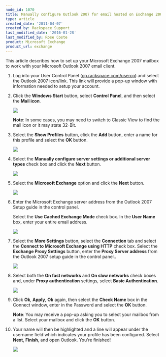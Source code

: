```yaml
---
node_id: 1070
title: Manually configure Outlook 2007 for email hosted on Exchange 2007
type: article
created_date: '2011-04-07'
created_by: Rackspace Support
last_modified_date: '2016-01-28'
last_modified_by: Rose Coste
product: Microsoft Exchange
product_url: exchange
---
```


This article describes how to set up your
Microsoft Exchange 2007 mailbox
to work with your
Microsoft Outlook 2007 email client.

1.  Log into your User Control Panel
    ([cp.rackspace.com/usercp](http://cp.rackspace.com/usercp)) and
    select the Outlook 2007 icon/link. This link will provide a pop-up
    window with information needed to setup your account.

2.  Click the **Windows Start** button, select **Control Panel**,
    and then select the **Mail icon**.

    ![](http://c965993.r93.cf2.rackcdn.com/(E%26A)Outlook2010ExchangeTwo.png)

    **Note**: In some cases, you may need to switch to Classic View to
    find the mail icon or it may state 32-Bit.

3.  Select the **Show Profiles** button, click the **Add** button,
    enter a name for this profile and select the **OK** button.

    ![](http://c965993.r93.cf2.rackcdn.com/(E%26A)Outlook2010Exchange4.png)

4.  Select the **Manually configure server settings or additional server
    types** check box and click the **Next** button.

    ![](http://c965993.r93.cf2.rackcdn.com/(E%26A)Outlook2010Exchange50.png)

5.  Select the **Microsoft Exchange** option and click
    the **Next** button.

    ![](http://c965993.r93.cf2.rackcdn.com/(E%26A)Outlook2010Exchange6.png)

6.  Enter the Microsoft Exchange server address from the Outlook 2007
    Setup guide in the control panel.

    Select the **Use Cached Exchange Mode** check box.
    In the **User Name** box, enter your entire email address.

    ![](http://c965993.r93.cf2.rackcdn.com/(E%26A)Outlook2010Exchange7.png)

7.  Select the **More Settings** button, select the **Connection** tab
    and select the **Connect to Microsoft Exchange** **using HTTP**
    check box. Select the **Exchange Proxy Settings** button, enter
    the **Proxy Server address** from the
    Outlook 2007 setup guide in the control panel..

    ![](http://c965993.r93.cf2.rackcdn.com/(E%26A)Outlook2010Exchange8.png)

8.  Select both the **On fast networks** and **On slow networks** check
    boxes and, under **Proxy authentication** settings, select **Basic
    Authentication**.

    ![](http://c965993.r93.cf2.rackcdn.com/(E%26A)Outlook2010Exchange9.png)

9.  Click **Ok**, **Apply**, **Ok** again, then select the **Check
    Name** box in the Connect window, enter in the Password and select
    the **OK** button.

    **Note**: You may receive a pop-up asking you to select your
    mailbox from a list. Select your mailbox and click the **OK** button.

10. Your name will then be highlighted and a line will appear under the
    username field which indicates your profile has been configured.
    Select **Next**, **Finish**, and open Outlook. You're finished!

    ![](http://c965993.r93.cf2.rackcdn.com/(E%26A)Outlook2010Exchange10.png)
